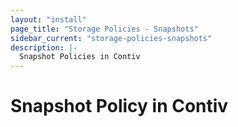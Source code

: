 ```yaml
---
layout: "install"
page_title: "Storage Policies - Snapshots"
sidebar_current: "storage-policies-snapshots"
description: |-
  Snapshot Policies in Contiv
---
```


# Snapshot Policy in Contiv

